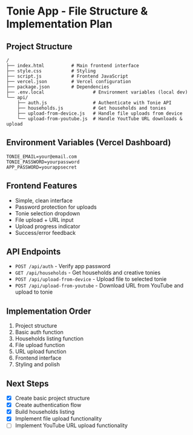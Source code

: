 # Tonie App - File Structure & Implementation Plan

## Project Structure
```
/
├── index.html          # Main frontend interface
├── style.css           # Styling
├── script.js           # Frontend JavaScript
├── vercel.json         # Vercel configuration
├── package.json        # Dependencies
├── .env.local                  # Environment variables (local dev)
└── api/
    ├── auth.js                 # Authenticate with Tonie API
    ├── households.js           # Get households and tonies
    ├── upload-from-device.js   # Handle file uploads from device
    └── upload-from-youtube.js  # Handle YoutTube URL downloads & upload
```

## Environment Variables (Vercel Dashboard)
```
TONIE_EMAIL=your@email.com
TONIE_PASSWORD=yourpassword
APP_PASSWORD=yourappsecret
```

## Frontend Features
- Simple, clean interface
- Password protection for uploads
- Tonie selection dropdown
- File upload + URL input
- Upload progress indicator
- Success/error feedback

## API Endpoints
- `POST /api/auth` - Verify app password
- `GET /api/households` - Get households and creative tonies
- `POST /api/upload-from-device` - Upload file to selected tonie
- `POST /api/upload-from-youtube` - Download URL from YouTube and upload to tonie

## Implementation Order
1. Project structure
2. Basic auth function
3. Households listing function
4. File upload function
5. URL upload function
6. Frontend interface
7. Styling and polish

## Next Steps
- [x] Create basic project structure
- [x] Create authentication flow
- [x] Build households listing
- [x] Implement file upload functionality
- [ ] Implement YouTube URL upload functionality
